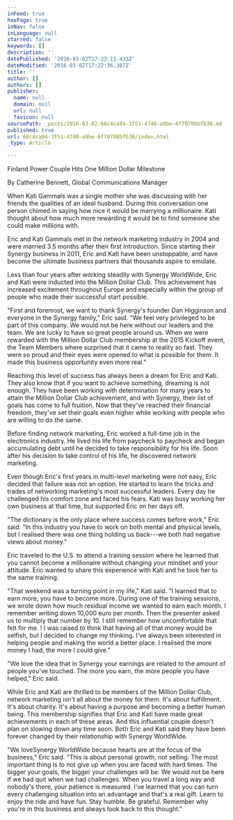```yaml
---
inFeed: true
hasPage: true
inNav: false
inLanguage: null
starred: false
keywords: []
description: ''
datePublished: '2016-03-02T17:23:11.433Z'
dateModified: '2016-03-02T17:22:36.387Z'
title: ''
author: []
authors: []
publisher:
  name: null
  domain: null
  url: null
  favicon: null
sourcePath: _posts/2016-03-02-66c4ca84-3f51-4740-a9be-6f70708bfb30.md
published: true
url: 66c4ca84-3f51-4740-a9be-6f70708bfb30/index.html
_type: Article

---
```

Finland Power Couple Hits One Million Dollar Milestone

By Catherine Bennett, Global Communications Manager

When Kati Gammals was a single mother she was discussing with her friends the qualities of an ideal husband. During this conversation one person chimed in saying how nice it would be marrying a millionaire. Kati thought about how much more rewarding it would be to find someone she could make millions with.

Eric and Kati Gammals met in the network marketing industry in 2004 and were married 3.5 months after their first introduction. Since starting their Synergy business in 2011, Eric and Kati have been unstoppable, and have become the ultimate business partners that thousands aspire to emulate.

Less than four years after working steadily with Synergy WorldWide, Eric and Kati were inducted into the Million Dollar Club. This achievement has increased excitement throughout Europe and especially within the group of people who made their successful start possible.

"First and foremost, we want to thank Synergy's founder Dan Higginson and everyone in the Synergy family," Eric said. "We feel very privileged to be part of this company. We would not be here without our leaders and the team. We are lucky to have so great people around us. When we were rewarded with the Million Dollar Club membership at the 2015 Kickoff event, the Team Members where surprised that it came to reality so fast. They were so proud and their eyes were opened to what is possible for them. It made this business opportunity even more real."

Reaching this level of success has always been a dream for Eric and Kati. They also know that if you want to achieve something, dreaming is not enough. They have been working with determination for many years to attain the Million Dollar Club achievement, and with Synergy, their list of goals has come to full fruition. Now that they've reached their financial freedom, they've set their goals even higher while working with people who are willing to do the same.

Before finding network marketing, Eric worked a full-time job in the electronics industry. He lived his life from paycheck to paycheck and began accumulating debt until he decided to take responsibility for his life. Soon after his decision to take control of his life, he discovered network marketing.

Even though Eric's first years in multi-level marketing were not easy, Eric decided that failure was not an option. He started to learn the tricks and trades of networking marketing's most successful leaders. Every day he challenged his comfort zone and faced his fears. Kati was busy working her own business at that time, but supported Eric on her days off.

"The dictionary is the only place where success comes before work," Eric said. "In this industry you have to work on both mental and physical levels, but I realised there was one thing holding us back---we both had negative views about money."

Eric traveled to the U.S. to attend a training session where he learned that you cannot become a millionaire without changing your mindset and your attitude. Eric wanted to share this experience with Kati and he took her to the same training.

"That weekend was a turning point in my life," Kati said. "I learned that to earn more, you have to become more. During one of the training sessions, we wrote down how much residual income we wanted to earn each month. I remember writing down 10,000 euro per month. Then the presenter asked us to multiply that number by 10\. I still remember how uncomfortable that felt for me. ! I was raised to think that having all of that money would be selfish, but I decided to change my thinking. I've always been interested in helping people and making the world a better place. I realised the more money I had, the more I could give."

"We love the idea that in Synergy your earnings are related to the amount of people you've touched. The more you earn, the more people you have helped," Eric said.

While Eric and Kati are thrilled to be members of the Million Dollar Club, network marketing isn't all about the money for them. It's about fulfillment. It's about charity. It's about having a purpose and becoming a better human being. This membership signifies that Eric and Kati have made great achievements in each of these areas. And this influential couple doesn't plan on slowing down any time soon. Both Eric and Kati said they have been forever changed by their relationship with Synergy WorldWide.

"We loveSynergy WorldWide because hearts are at the focus of the business," Eric said. "This is about personal growth, not selling. The most important thing is to not give up when you are faced with hard times. The bigger your goals, the bigger your challenges will be. We would not be here if we had quit when we had challenges. When you travel a long way and nobody's there, your patience is measured. I've learned that you can turn every challenging situation into an advantage and that's a real gift. Learn to enjoy the ride and have fun. Stay humble. Be grateful. Remember why you're in this business and always look back to this thought." 

[][0]

[0]: http://synergyworldwide.com/sites/legacymag/eu/0315/en/Gammals-MillionDollarClub.html